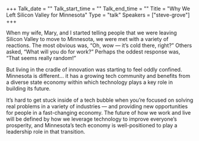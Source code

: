 +++
Talk_date = ""
Talk_start_time = ""
Talk_end_time = ""
Title = "Why We Left Silicon Valley for Minnesota"
Type = "talk"
Speakers = ["steve-grove"]
+++

When my wife, Mary, and I started telling people that we were leaving Silicon Valley to move to Minnesota, we were met with a variety of reactions. The most obvious was, “Oh, wow — it’s cold there, right?” Others asked, “What will you do for work?” Perhaps the oddest response was, “That seems really random!”

But living in the cradle of innovation was starting to feel oddly confined. Minnesota is different... it has a growing tech community and benefits from a diverse state economy within which technology plays a key role in building its future.

It’s hard to get stuck inside of a tech bubble when you’re focused on solving real problems in a variety of industries — and providing new opportunities for people in a fast-changing economy. The future of how we work and live will be defined by how we leverage technology to improve everyone’s prosperity, and Minnesota’s tech economy is well-positioned to play a leadership role in that transition.
